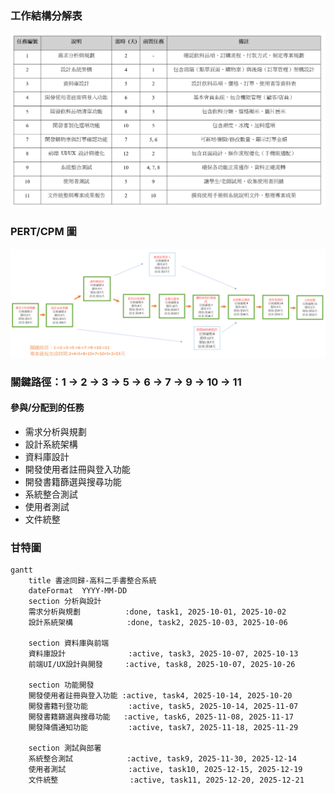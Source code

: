 ### 工作結構分解表
![工作結構分解表](工作結構分解表.png)
### PERT/CPM 圖
![PERT圖](小組關鍵流程圖.png)
### 關鍵路徑：1 → 2 → 3 → 5 → 6 → 7 → 9 → 10 → 11
#### 參與/分配到的任務
* 需求分析與規劃
* 設計系統架構
* 資料庫設計
* 開發使用者註冊與登入功能
* 開發書籍篩選與搜尋功能
* 系統整合測試
* 使用者測試
* 文件統整
### 甘特圖
``` mermaid
gantt
    title 書途同歸-高科二手書整合系統
    dateFormat  YYYY-MM-DD
    section 分析與設計
    需求分析與規劃          :done, task1, 2025-10-01, 2025-10-02
    設計系統架構            :done, task2, 2025-10-03, 2025-10-06

    section 資料庫與前端
    資料庫設計              :active, task3, 2025-10-07, 2025-10-13
    前端UI/UX設計與開發     :active, task8, 2025-10-07, 2025-10-26

    section 功能開發
    開發使用者註冊與登入功能 :active, task4, 2025-10-14, 2025-10-20
    開發書籍刊登功能         :active, task5, 2025-10-14, 2025-11-07
    開發書籍篩選與搜尋功能   :active, task6, 2025-11-08, 2025-11-17
    開發降價通知功能         :active, task7, 2025-11-18, 2025-11-29

    section 測試與部署
    系統整合測試            :active, task9, 2025-11-30, 2025-12-14
    使用者測試              :active, task10, 2025-12-15, 2025-12-19
    文件統整                :active, task11, 2025-12-20, 2025-12-21

```
